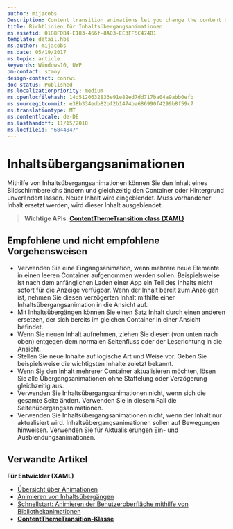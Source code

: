 ```yaml
---
author: mijacobs
Description: Content transition animations let you change the content of an area of the screen while keeping the container or background constant. New content fades in. If there is existing content to be replaced, that content fades out.
title: Richtlinien für Inhaltsübergangsanimationen
ms.assetid: 0188FDB4-E183-466f-8A03-EE3FF5C474B1
template: detail.hbs
ms.author: mijacobs
ms.date: 05/19/2017
ms.topic: article
keywords: Windows10, UWP
pm-contact: stmoy
design-contact: conrwi
doc-status: Published
ms.localizationpriority: medium
ms.openlocfilehash: 14d5120632833e91e82ed7dd717ba04a9abb0efb
ms.sourcegitcommit: e38b334edb82bf2b1474ba686990f4299b8f59c7
ms.translationtype: MT
ms.contentlocale: de-DE
ms.lasthandoff: 11/15/2018
ms.locfileid: "6844847"
---
```

# <a name="content-transition-animations"></a>Inhaltsübergangsanimationen



Mithilfe von Inhaltsübergangsanimationen können Sie den Inhalt eines Bildschirmbereichs ändern und gleichzeitig den Container oder Hintergrund unverändert lassen. Neuer Inhalt wird eingeblendet. Muss vorhandener Inhalt ersetzt werden, wird dieser Inhalt ausgeblendet.

> **Wichtige APIs**: [**ContentThemeTransition class (XAML)**](https://msdn.microsoft.com/library/windows/apps/br243104)

## <a name="dos-and-donts"></a>Empfohlene und nicht empfohlene Vorgehensweisen


-   Verwenden Sie eine Eingangsanimation, wenn mehrere neue Elemente in einen leeren Container aufgenommen werden sollen. Beispielsweise ist nach dem anfänglichen Laden einer App ein Teil des Inhalts nicht sofort für die Anzeige verfügbar. Wenn der Inhalt bereit zum Anzeigen ist, nehmen Sie diesen verzögerten Inhalt mithilfe einer Inhaltsübergangsanimation in die Ansicht auf.
-   Mit Inhaltsübergängen können Sie einen Satz Inhalt durch einen anderen ersetzen, der sich bereits im gleichen Container in einer Ansicht befindet.
-   Wenn Sie neuen Inhalt aufnehmen, ziehen Sie diesen (von unten nach oben) entgegen dem normalen Seitenfluss oder der Leserichtung in die Ansicht.
-   Stellen Sie neue Inhalte auf logische Art und Weise vor. Geben Sie beispielsweise die wichtigsten Inhalte zuletzt bekannt.
-   Wenn Sie den Inhalt mehrerer Container aktualisieren möchten, lösen Sie alle Übergangsanimationen ohne Staffelung oder Verzögerung gleichzeitig aus.
-   Verwenden Sie Inhaltsübergangsanimationen nicht, wenn sich die gesamte Seite ändert. Verwenden Sie in diesem Fall die Seitenübergangsanimationen.
-   Verwenden Sie Inhaltsübergangsanimationen nicht, wenn der Inhalt nur aktualisiert wird. Inhaltsübergangsanimationen sollen auf Bewegungen hinweisen. Verwenden Sie für Aktualisierungen Ein- und Ausblendungsanimationen.



## <a name="related-articles"></a>Verwandte Artikel

**Für Entwickler (XAML)**
* [Übersicht über Animationen](https://msdn.microsoft.com/library/windows/apps/mt187350)
* [Animieren von Inhaltsübergängen](https://msdn.microsoft.com/library/windows/apps/xaml/jj649426)
* [Schnellstart: Animieren der Benutzeroberfläche mithilfe von Bibliothekanimationen](https://msdn.microsoft.com/library/windows/apps/xaml/hh452703)
* [**ContentThemeTransition-Klasse**](https://msdn.microsoft.com/library/windows/apps/br243104)

 

 




